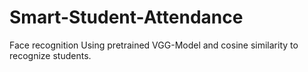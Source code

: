 # Smart-Student-Attendance
Face recognition Using pretrained VGG-Model and cosine similarity to recognize students. 

